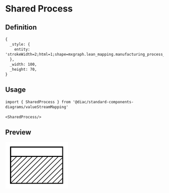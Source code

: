 # Shared Process

## Definition

```
{
  _style: { 
    entity: 'strokeWidth=2;html=1;shape=mxgraph.lean_mapping.manufacturing_process_shared;spacingTop=-5;align=center;whiteSpace=wrap;verticalAlign=top;',
  },
  _width: 100,
  _height: 70,
}
```

## Usage

```
import { SharedProcess } from '@diac/standard-components-diagrams/valueStreamMapping'

<SharedProcess/>
```

## Preview

<img src="./shared-process.png" width="200"/>
